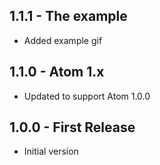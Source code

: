 ## 1.1.1 - The example
* Added example gif

## 1.1.0 - Atom 1.x
* Updated to support Atom 1.0.0

## 1.0.0 - First Release
* Initial version